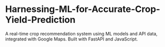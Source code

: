 # Harnessing-ML-for-Accurate-Crop-Yield-Prediction
A real-time crop recommendation system using ML models and API data, integrated with Google Maps. Built with FastAPI and JavaScript.
